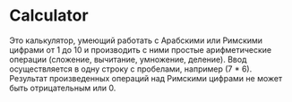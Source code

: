 # Calculator
Это калькулятор, умеющий работать с Арабскими или Римскими цифрами от 1 до 10 
и производить с ними простые арифметические операции (сложение, вычитание, умножение, деление).
Ввод осуществляется в одну строку с пробелами, например (7 * 6).
Результат произведенных операций над Римскими цифрами не может быть отрицательным или 0.
